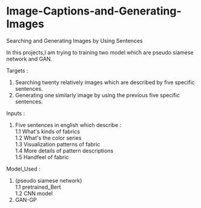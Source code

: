 # Image-Captions-and-Generating-Images
Searching and Generating Images by Using Sentences

In this projects,I am trying to training two model which are pseudo siamese network and GAN.

Targets :
1. Searching twenty relatively images which are described by five specific sentences.
2. Generating one similarly image by using the previous five specific sentences.

Inputs :
1. Five sentences in english which describe : <br>
  1.1 What's kinds of fabrics <br>
  1.2 What's the color series  <br> 
  1.3 Visualization patterns of fabric <br>
  1.4 More details of pattern descriptions  <br>
  1.5 Handfeel of fabric

Model_Used : <br>
1. (pseudo siamese network)  <br>
  1.1 pretrained_Bert <br>
  1.2 CNN model <br>
2. GAN-GP
